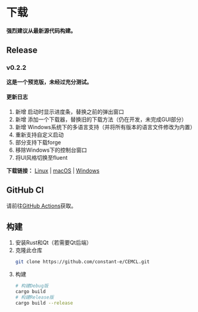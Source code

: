 # 下载
**强烈建议从最新源代码构建。**

## Release

### v0.2.2
**这是一个预览版，未经过充分测试。**

#### 更新日志
1. 新增 启动时显示进度条，替换之前的弹出窗口
2. 新增 添加一个下载器，替换旧的下载方法（仍在开发，未完成GUI部分）
3. 新增 Windows系统下的多语言支持（并将所有版本的语言文件修改为内置）
4. 重新支持自定义启动
5. 部分支持下载forge
6. 移除Windows下的控制台窗口
7. 将UI风格切换至fluent

**下载链接：**
[Linux](https://github.com/constant-e/CEMCL/releases/download/v0.2.2/cemcl-0.2.2-linux-x86_64.zip) |
[macOS](https://github.com/constant-e/CEMCL/releases/download/v0.2.2/cemcl-0.2.2-macos-x86_64.zip) |
[Windows](https://github.com/constant-e/CEMCL/releases/download/v0.2.2/cemcl-0.2.2-windows-x86_64.zip)

## GitHub CI
请前往[GitHub Actions](https://github.com/constant-e/CEMCL/actions)获取。

## 构建
1. 安装Rust和Qt（若需要Qt后端）
2. 克隆此仓库
   ```sh
   git clone https://github.com/constant-e/CEMCL.git
   ```
3. 构建
   ```sh
   # 构建Debug版
   cargo build
   # 构建Release版
   cargo build --release
   ```
